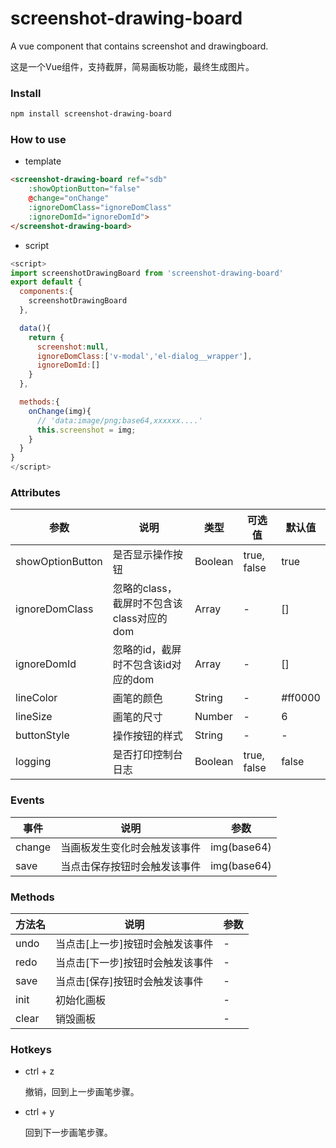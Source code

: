 # screenshot-drawing-board

A vue component that contains screenshot and drawingboard.

这是一个Vue组件，支持截屏，简易画板功能，最终生成图片。

### Install

```sh
npm install screenshot-drawing-board
```

### How to use

- template

```html
<screenshot-drawing-board ref="sdb"
    :showOptionButton="false"
    @change="onChange"
    :ignoreDomClass="ignoreDomClass"
    :ignoreDomId="ignoreDomId">
</screenshot-drawing-board>
```
- script

```js
<script>
import screenshotDrawingBoard from 'screenshot-drawing-board'
export default {
  components:{
    screenshotDrawingBoard
  },

  data(){
    return {
      screenshot:null,
      ignoreDomClass:['v-modal','el-dialog__wrapper'],
      ignoreDomId:[]
    }
  },

  methods:{
    onChange(img){
      // 'data:image/png;base64,xxxxxx....'
      this.screenshot = img;
    }
  }
}
</script>
```

### Attributes

| 参数             |     说明 	                                |	类型  |	可选值      | 默认值  |
| ---------------- | ------------------------------------------ |-------- | ----------- | ------- |
| showOptionButton | 是否显示操作按钮                           | Boolean | true, false | true    |
| ignoreDomClass   | 忽略的class，截屏时不包含该class对应的dom  | Array   | -           | []      |
| ignoreDomId      | 忽略的id，截屏时不包含该id对应的dom        | Array   | -           | []      |
| lineColor 	   | 画笔的颜色                                 | String  | -           | #ff0000 |
| lineSize         | 画笔的尺寸                                 | Number  | -           | 6       |
| buttonStyle      | 操作按钮的样式                             | String  | -           | -       |
| logging          | 是否打印控制台日志                         | Boolean | true, false | false   |



### Events

| 事件     |     说明 	                                |	参数       |	
| -------- | ------------------------------------------ |------------- | 
| change   | 当画板发生变化时会触发该事件               | img(base64)  |
| save     | 当点击保存按钮时会触发该事件               | img(base64)  |

### Methods

| 方法名   |     说明 	                                |	参数       |	
| -------- | ------------------------------------------ |------------- | 
| undo     | 当点击[上一步]按钮时会触发该事件           | -            |
| redo     | 当点击[下一步]按钮时会触发该事件           | -            |
| save     | 当点击[保存]按钮时会触发该事件             | -            |
| init     | 初始化画板                                 | -            |
| clear    | 销毁画板                                   | -            |

### Hotkeys

- ctrl + z

  撤销，回到上一步画笔步骤。

- ctrl + y

  回到下一步画笔步骤。